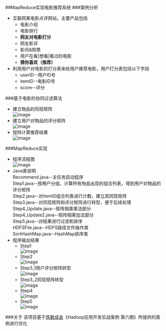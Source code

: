 ##MapReduce实现电影推荐系统
###案例分析
* 互联网某电影点评网站，主要产品包括
    * 电影介绍
    * 电影排行
    * **网友对电影打分**
    * 网友影评
    * 影讯&购票
    * 用户在看|想看|看过的电影
    * **猜你喜欢（推荐）**
* 利用用户对电影的打分表来给用户推荐电影，用户打分表包括以下字段
    * userID--用户ID号
    * itemID--电影ID号
    * score--评分

###基于电影的协同过滤算法
* 建立物品的同现矩阵  
  ![image](https://github.com/ParadeTo/Recommend/blob/master/img/theory-6.png)
* 建立用户对物品的评分矩阵  
  ![image](https://github.com/ParadeTo/Recommend/blob/master/img/theory-7.png)
* 矩阵计算推荐结果  
  ![image](https://github.com/ParadeTo/Recommend/blob/master/img/theory-8.png)

###MapReduce实现
* 程序流程图  
 ![image](https://github.com/ParadeTo/Recommend/blob/master/img/mapreduce.jpg)
* Java类说明  
Recommend.java--主任务启动程序  
Step1.java--按用户分组，计算所有物品出现的组合列表，得到用户对物品的评分矩阵  
Step2.java--对itemID组合列表进行计数，建立其同现矩阵  
Step3.java--对同现矩阵和评分矩阵进行转型，便于后续处理  
Step4_Update.java--矩阵相乘乘法部分  
Step4_Update2.java--矩阵相乘加法部分  
Step5.java--对结果进行过滤和排序  
HDFSFile.java--HDFS路径文件操作类  
SortHashMap.java--HashMap排序类
* 程序输出结果  
   * Step1  
 ![image](https://github.com/ParadeTo/Recommend/blob/master/step1-out.png)
   * Step2  
 ![image](https://github.com/ParadeTo/Recommend/blob/master/img/step2-out.png)
   * Step3_1用户评分矩阵转型  
 ![image](https://github.com/ParadeTo/Recommend/blob/master/img/step3_1-out.png)
   * Step3_2同现矩阵转型  
 ![image](https://github.com/ParadeTo/Recommend/blob/master/img/step3_2-out.png)
   * Step4  
 ![image](https://github.com/ParadeTo/Recommend/blob/master/img/step4-out-my.png)
   * Step5  
 ![image](https://github.com/ParadeTo/Recommend/blob/master/img/step5-out.png)

###关于
该项目基于[炼数成金](http://www.dataguru.cn/)《Hadoop应用开发实战案例 第六期》所提供的案例进行优化

